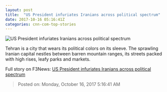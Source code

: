 ```yaml
---
layout: post
title:  "US President infuriates Iranians across political spectrum"
date: 2017-10-16 05:16:41Z
categories: cnn-com-top-stories
---
```


![US President infuriates Iranians across political spectrum](http://cdn.cnn.com/cnnnext/dam/assets/171015155813-iranians-offended-by-trump-pleitgen-pkg-00012603-super-tease.jpg)

Tehran is a city that wears its political colors on its sleeve. The sprawling Iranian capital nestles between barren mountain ranges, its streets packed with high rises, leafy parks and markets.


Full story on F3News: [US President infuriates Iranians across political spectrum](http://www.f3nws.com/n/HYTaBJ)

> Posted on: Monday, October 16, 2017 5:16:41 AM

